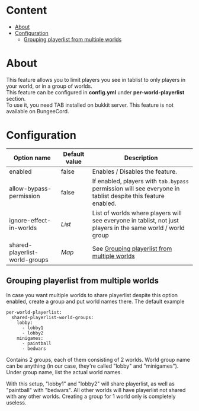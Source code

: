 # Content
* [About](#about)
* [Configuration](#configuration)
  * [Grouping playerlist from multiple worlds](#grouping-playerlist-from-multiple-worlds)

# About
This feature allows you to limit players you see in tablist to only players in your world, or in a group of worlds.  
This feature can be configured in **config.yml** under **per-world-playerlist** section.  
To use it, you need TAB installed on bukkit server. This feature is not available on BungeeCord.

# Configuration
| Option name | Default value | Description |
| ------------- | ------------- | ------------- |
| enabled | false | Enables / Disables the feature. |
| allow-bypass-permission | false | If enabled, players with `tab.bypass` permission will see everyone in tablist despite this feature enabled. |
| ignore-effect-in-worlds | *List* | List of worlds where players will see everyone in tablist, not just players in the same world / world group |
| shared-playerlist-world-groups | *Map* | See [Grouping playerlist from multiple worlds](#grouping-playerlist-from-multiple-worlds) |

## Grouping playerlist from multiple worlds
In case you want multiple worlds to share playerlist despite this option enabled, create a group and put world names there. The default example
```
per-world-playerlist:
  shared-playerlist-world-groups:
    lobby:
      - lobby1
      - lobby2
    minigames:
      - paintball
      - bedwars
```
Contains 2 groups, each of them consisting of 2 worlds.
World group name can be anything (in our case, they're called "lobby" and "minigames").
Under group name, list the actual world names.

With this setup, "lobby1" and "lobby2" will share playerlist, as well as "paintball" with "bedwars". All other worlds will have playerlist not shared with any other worlds. Creating a group for 1 world only is completely useless.  